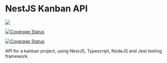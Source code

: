 # NestJS Kanban API

![](https://travis-ci.com/danielcornock/nest-js-kanban.svg?branch=master)

[![Coverage Status](https://coveralls.io/repos/github/danielcornock/kanbo-api/badge.svg)](https://coveralls.io/github/danielcornock/kanbo-api?branch=master)

[![Coverage Status](https://coveralls.io/repos/github/danielcornock/kanbo-api/badge.svg?branch=master)](https://coveralls.io/github/danielcornock/kanbo-api?branch=master)

API for a kanban project, using NestJS, Typescript, NodeJS and Jest testing framework.
